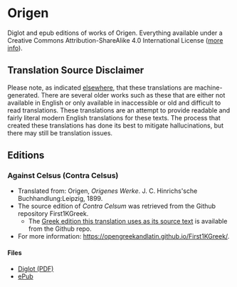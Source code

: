 # Origen
Diglot and epub editions of works of Origen. Everything available under a Creative Commons Attribution-ShareAlike 4.0 International License ([more info](https://creativecommons.org/licenses/by-sa/4.0/)).

## Translation Source Disclaimer

Please note, as indicated [elsewhere](https://github.com/AppianWayPress), that these translations are machine-generated. There are several older works such as these that are either not available in English or only available in inaccessible or old and difficult to read translations. These translations are an attempt to provide readable and fairly literal modern English translations for these texts. The process that created these translations has done its best to mitigate hallucinations, but there may still be translation issues.

## Editions

### Against Celsus (Contra Celsus)

* Translated from: Origen, _Origenes Werke_. J. C. Hinrichs'sche Buchhandlung:Leipzig, 1899.
* The source edition of _Contra Celsum_ was retrieved from the Github repository First1KGreek. 
  * The [Greek edition this translation uses as its source text](https://github.com/OpenGreekAndLatin/First1KGreek/blob/master/data/tlg2042/tlg001/tlg2042.tlg001.perseus-grc1.xml) is available from the Github repo.
* For more information: https://opengreekandlatin.github.io/First1KGreek/. 

#### Files

* [Diglot (PDF)](https://raw.githubusercontent.com/AppianWayPress/Origen/main/diglot/diglot-ContraCelsus.pdf)
* [ePub](https://raw.githubusercontent.com/AppianWayPress/Origen/main/epub/epub-ContraCelsus.epub)
